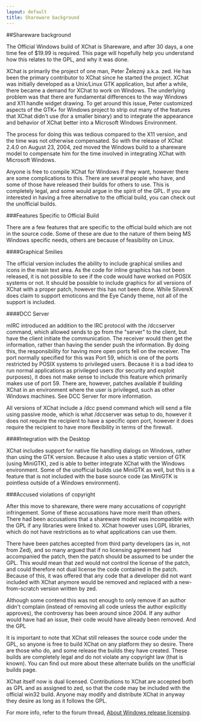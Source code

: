 ```yaml
---
layout: default
title: Shareware background
---
```


##Shareware background

The Official Windows build of XChat is Shareware, and after 30 days, a one time fee of $19.99 is required. This page will hopefully help you understand how this relates to the GPL, and why it was done.

XChat is primarily the project of one man, Peter Železný a.k.a. zed. He has been the primary contributor to XChat since he started the project. XChat was initially developed as a Unix/Linux GTK application, but after a while, there became a demand for XChat to work on Windows. The underlying problem was that there are fundamental differences to the way Windows and X11 handle widget drawing. To get around this issue, Peter customized aspects of the GTK+ for Windows project to strip out many of the features that XChat didn't use (for a smaller binary) and to integrate the appearance and behavior of XChat better into a Microsoft Windows Environment.

The process for doing this was tedious compared to the X11 version, and the time was not otherwise compensated. So with the release of XChat 2.4.0 on August 23, 2004, zed moved the Windows build to a shareware model to compensate him for the time involved in integrating XChat with Microsoft Windows.

Anyone is free to compile XChat for Windows if they want, however there are some complications to this. There are several people who have, and some of those have released their builds for others to use. This is completely legal, and some would argue in the spirit of the GPL. If you are interested in having a free alternative to the official build, you can check out the unofficial builds.

###Features Specific to Official Build

There are a few features that are specific to the official build which are not in the source code. Some of these are due to the nature of them being MS Windows specific needs, others are because of feasibility on Linux.

####Graphical Smilies

The official version includes the ability to include graphical smilies and icons in the main text area. As the code for inline graphics has not been released, it is not possible to see if the code would have worked on POSIX systems or not. It should be possible to include graphics for all versions of XChat with a proper patch, however this has not been done. While SilvereX does claim to support emoticons and the Eye Candy theme, not all of the support is included.

####DCC Server

mIRC introduced an addition to the IRC protocol with the /dccserver command, which allowed sends to go from the "server" to the client, but have the client initiate the communication. The receiver would then get the information, rather than having the sender push the information. By doing this, the responsibility for having more open ports fell on the receiver. The port normally specified for this was Port 59, which is one of the ports restricted by POSIX systems to privileged users. Because it is a bad idea to run normal applications as privileged users (for security and exploit purposes), it does not make sense to include this feature which primarily makes use of port 59. There are, however, patches available if building XChat in an environment where the user is privileged, such as other Windows machines. See DCC Server for more information.

All versions of XChat include a /dcc psend command which will send a file using passive mode, which is what /dccserver was setup to do, however it does not require the recipient to have a specific open port, however it does require the recipient to have more flexibility in terms of the firewall.

####Integration with the Desktop

XChat includes support for native file handling dialogs on Windows, rather than using the GTK version. Because it also uses a static version of GTK (using MiniGTK), zed is able to better integrate XChat with the Windows environment. Some of the unofficial builds use MiniGTK as well, but this is a feature that is not included with the base source code (as MiniGTK is pointless outside of a Windows environment).

###Accused violations of copyright

After this move to shareware, there were many accusations of copyright infringement. Some of these accusations have more merit than others. There had been accusations that a shareware model was incompatible with the GPL if any libraries were linked to. XChat however uses LGPL libraries, which do not have restrictions as to what applications can use them.

There have been patches accepted from third party developers (as in, not from Zed), and so many argued that if no licensing agreement had accompanied the patch, then the patch should be assumed to be under the GPL. This would mean that zed would not control the license of the patch, and could therefore not dual license the code contained in the patch. Because of this, it was offered that any code that a developer did not want included with XChat anymore would be removed and replaced with a new-from-scratch version written by zed.

Although some contend this was not enough to only remove if an author didn't complain (instead of removing all code unless the author explicitly approves), the controversy has been around since 2004. If any author would have had an issue, their code would have already been removed.
And the GPL

It is important to note that XChat still releases the source code under the GPL, so anyone is free to build XChat on any platform they so desire. There are those who do, and some release the builds they have created. These builds are completely legal and do not violate any copyright law (that is known). You can find out more about these alternate builds on the unofficial builds page.

XChat itself now is dual licensed. Contributions to XChat are accepted both as GPL and as assigned to zed, so that the code may be included with the official win32 build. Anyone may modify and distribute XChat in anyway they desire as long as it follows the GPL.

For more info, refer to the forum thread, [About Windows release licensing](http://forum.xchat.org/viewtopic.php?t=533).
